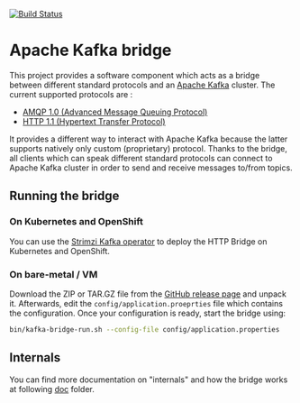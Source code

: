[![Build Status](https://travis-ci.org/strimzi/strimzi-kafka-bridge.svg?branch=master)](https://travis-ci.org/strimzi/strimzi-kafka-bridge)

# Apache Kafka bridge

This project provides a software component which acts as a bridge between different standard protocols and an [Apache Kafka](http://kafka.apache.org/) cluster.
The current supported protocols are :

* [AMQP 1.0 (Advanced Message Queuing Protocol)](https://www.amqp.org/)
* [HTTP 1.1 (Hypertext Transfer Protocol)](https://tools.ietf.org/html/rfc2616)

It provides a different way to interact with Apache Kafka because the latter supports natively only custom (proprietary) protocol. Thanks to the bridge, all clients which can speak different standard protocols can connect to Apache Kafka cluster in order to send and receive messages to/from topics.

## Running the bridge

### On Kubernetes and OpenShift

You can use the [Strimzi Kafka operator](https://strimzi.io/) to deploy the HTTP Bridge on Kubernetes and OpenShift.

### On bare-metal / VM

Download the ZIP or TAR.GZ file from the [GitHub release page](https://github.com/strimzi/strimzi-kafka-bridge/releases) and unpack it.
Afterwards, edit the `config/application.proeprties` file which contains the configuration.
Once your configuration is ready, start the bridge using:

```bash
bin/kafka-bridge-run.sh --config-file config/application.properties
```

## Internals

You can find more documentation on "internals" and how the bridge works at following [doc](doc/README.md) folder.

